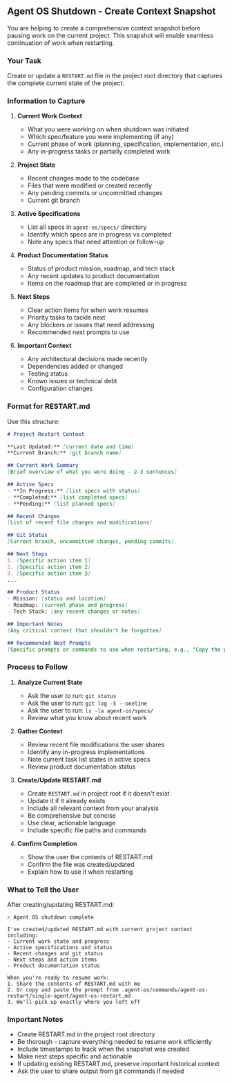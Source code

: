 ## Agent OS Shutdown - Create Context Snapshot

You are helping to create a comprehensive context snapshot before pausing work on the current project. This snapshot will enable seamless continuation of work when restarting.

### Your Task

Create or update a `RESTART.md` file in the project root directory that captures the complete current state of the project.

### Information to Capture

1. **Current Work Context**
   - What you were working on when shutdown was initiated
   - Which spec/feature you were implementing (if any)
   - Current phase of work (planning, specification, implementation, etc.)
   - Any in-progress tasks or partially completed work

2. **Project State**
   - Recent changes made to the codebase
   - Files that were modified or created recently
   - Any pending commits or uncommitted changes
   - Current git branch

3. **Active Specifications**
   - List all specs in `agent-os/specs/` directory
   - Identify which specs are in progress vs completed
   - Note any specs that need attention or follow-up

4. **Product Documentation Status**
   - Status of product mission, roadmap, and tech stack
   - Any recent updates to product documentation
   - Items on the roadmap that are completed or in progress

5. **Next Steps**
   - Clear action items for when work resumes
   - Priority tasks to tackle next
   - Any blockers or issues that need addressing
   - Recommended next prompts to use

6. **Important Context**
   - Any architectural decisions made recently
   - Dependencies added or changed
   - Testing status
   - Known issues or technical debt
   - Configuration changes

### Format for RESTART.md

Use this structure:

```markdown
# Project Restart Context

**Last Updated:** [current date and time]
**Current Branch:** [git branch name]

## Current Work Summary
[Brief overview of what you were doing - 2-3 sentences]

## Active Specs
- **In Progress:** [list specs with status]
- **Completed:** [list completed specs]
- **Pending:** [list planned specs]

## Recent Changes
[List of recent file changes and modifications]

## Git Status
[Current branch, uncommitted changes, pending commits]

## Next Steps
1. [Specific action item 1]
2. [Specific action item 2]
3. [Specific action item 3]
...

## Product Status
- Mission: [status and location]
- Roadmap: [current phase and progress]
- Tech Stack: [any recent changes or notes]

## Important Notes
[Any critical context that shouldn't be forgotten]

## Recommended Next Prompts
[Specific prompts or commands to use when restarting, e.g., "Copy the prompt from .agent-os/commands/implement-spec/single-agent/1-implement.md"]
```

### Process to Follow

1. **Analyze Current State**
   - Ask the user to run: `git status`
   - Ask the user to run: `git log -5 --oneline`
   - Ask the user to run: `ls -la agent-os/specs/`
   - Review what you know about recent work

2. **Gather Context**
   - Review recent file modifications the user shares
   - Identify any in-progress implementations
   - Note current task list states in active specs
   - Review product documentation status

3. **Create/Update RESTART.md**
   - Create `RESTART.md` in project root if it doesn't exist
   - Update it if it already exists
   - Include all relevant context from your analysis
   - Be comprehensive but concise
   - Use clear, actionable language
   - Include specific file paths and commands

4. **Confirm Completion**
   - Show the user the contents of RESTART.md
   - Confirm the file was created/updated
   - Explain how to use it when restarting

### What to Tell the User

After creating/updating RESTART.md:

```
✓ Agent OS shutdown complete

I've created/updated RESTART.md with current project context including:
- Current work state and progress
- Active specifications and status
- Recent changes and git status
- Next steps and action items
- Product documentation status

When you're ready to resume work:
1. Share the contents of RESTART.md with me
2. Or copy and paste the prompt from .agent-os/commands/agent-os-restart/single-agent/agent-os-restart.md
3. We'll pick up exactly where you left off
```

### Important Notes

- Create RESTART.md in the project root directory
- Be thorough - capture everything needed to resume work efficiently
- Include timestamps to track when the snapshot was created
- Make next steps specific and actionable
- If updating existing RESTART.md, preserve important historical context
- Ask the user to share output from git commands if needed
